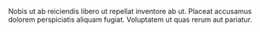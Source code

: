 Nobis ut ab reiciendis libero ut repellat inventore ab ut.
Placeat accusamus dolorem perspiciatis aliquam fugiat.
Voluptatem ut quas rerum aut pariatur.